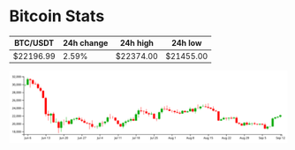 # Bitcoin Stats

BTC/USDT|24h change|24h high|24h low|
|---|---|---|---|
|$22196.99|2.59%|$22374.00|$21455.00|

<img src="./chart.svg">

